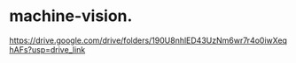 # machine-vision.
https://drive.google.com/drive/folders/190U8nhlED43UzNm6wr7r4o0iwXeqhAFs?usp=drive_link
